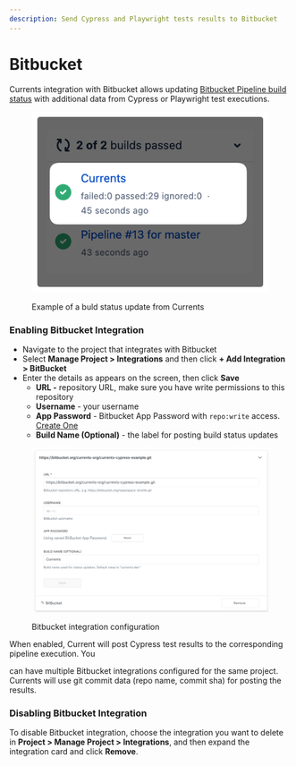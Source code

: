 ```yaml
---
description: Send Cypress and Playwright tests results to Bitbucket
---
```


# Bitbucket

Currents integration with Bitbucket allows updating [Bitbucket Pipeline build status](https://developer.atlassian.com/server/bitbucket/how-tos/updating-build-status-for-commits/) with additional data from Cypress or Playwright test executions.

<figure><img src="../.gitbook/assets/currents-2023-11-30-00.01.59@2x.png" alt=""><figcaption><p>Example of a buld status update from Currents</p></figcaption></figure>

### Enabling Bitbucket Integration

* Navigate to the project that integrates with Bitbucket
* Select **Manage Project > Integrations** and then click **+ Add Integration > BitBucket**
* Enter the details as appears on the screen, then click **Save**
  * **URL -** repository URL, make sure you have write permissions to this repository
  * **Username** - your username
  * **App Password** - Bitbucket App Password with `repo:write` access. [Create One](https://bitbucket.org/account/settings/app-passwords/)
  * **Build Name (Optional)** - the label for posting build status updates

<figure><img src="../.gitbook/assets/currents-2023-11-30-00.30.45@2x (1).png" alt=""><figcaption><p>Bitbucket integration configuration</p></figcaption></figure>

When enabled, Current will post Cypress test results to the corresponding pipeline execution. You

&#x20;can have multiple Bitbucket integrations configured for the same project. Currents will use git commit data (repo name, commit sha) for posting the results.

### Disabling Bitbucket Integration

To disable Bitbucket integration, choose the integration you want to delete in **Project > Manage Project > Integrations**, and then expand the integration card and click **Remove**.
